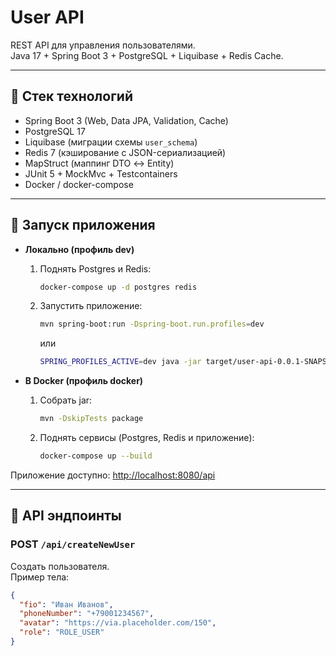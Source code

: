 # User API

REST API для управления пользователями.  
Java 17 + Spring Boot 3 + PostgreSQL + Liquibase + Redis Cache.

---

## 🔧 Стек технологий
- Spring Boot 3 (Web, Data JPA, Validation, Cache)
- PostgreSQL 17
- Liquibase (миграции схемы `user_schema`)
- Redis 7 (кэширование с JSON-сериализацией)
- MapStruct (маппинг DTO ↔ Entity)
- JUnit 5 + MockMvc + Testcontainers
- Docker / docker-compose

---

## 🚀 Запуск приложения

- **Локально (профиль dev)**
    1. Поднять Postgres и Redis:
       ```bash
       docker-compose up -d postgres redis
       ```  
    2. Запустить приложение:
       ```bash
       mvn spring-boot:run -Dspring-boot.run.profiles=dev
       ```  
       или
       ```bash
       SPRING_PROFILES_ACTIVE=dev java -jar target/user-api-0.0.1-SNAPSHOT.jar
       ```

- **В Docker (профиль docker)**
    1. Собрать jar:
       ```bash
       mvn -DskipTests package
       ```  
    2. Поднять сервисы (Postgres, Redis и приложение):
       ```bash
       docker-compose up --build
       ```  

Приложение доступно: [http://localhost:8080/api](http://localhost:8080/api)

---

## 📑 API эндпоинты

### POST `/api/createNewUser`
Создать пользователя.  
Пример тела:
```json
{
  "fio": "Иван Иванов",
  "phoneNumber": "+79001234567",
  "avatar": "https://via.placeholder.com/150",
  "role": "ROLE_USER"
}
